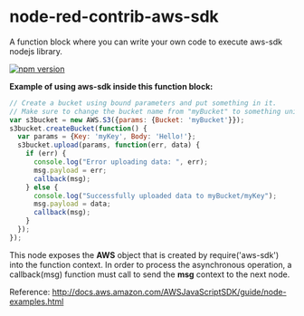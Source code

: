 # node-red-contrib-aws-sdk

A function block where you can write your own code to execute aws-sdk nodejs library.

[![npm version](https://badge.fury.io/js/node-red-contrib-aws-sdk.svg)](https://badge.fury.io/js/node-red-contrib-aws-sdk)

**Example of using aws-sdk inside this function block:**
	
```javascript
// Create a bucket using bound parameters and put something in it.
// Make sure to change the bucket name from "myBucket" to something unique.
var s3bucket = new AWS.S3({params: {Bucket: 'myBucket'}});
s3bucket.createBucket(function() {
  var params = {Key: 'myKey', Body: 'Hello!'};
  s3bucket.upload(params, function(err, data) {
    if (err) {
      console.log("Error uploading data: ", err);
      msg.payload = err;
      callback(msg);
    } else {
      console.log("Successfully uploaded data to myBucket/myKey");
      msg.payload = data;
      callback(msg);
    }
  });
});
```

This node exposes the **AWS** object that is created by require('aws-sdk') into the function context. In order to process the asynchronous operation, a callback(msg) function must call to send the **msg** context to the next node.  

Reference: http://docs.aws.amazon.com/AWSJavaScriptSDK/guide/node-examples.html